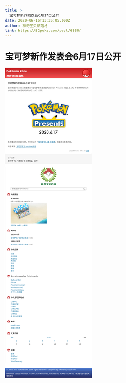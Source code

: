 ```yaml
---
title: >
  宝可梦新作发表会6月17日公开
date: 2020-06-16T13:35:05.000Z
author: 神奇宝贝部落格
link: https://52poke.com/post/6860/
---
```

# 宝可梦新作发表会6月17日公开

[![宝可梦新作发表会6月17日公开](./screenshot.png)](https://52poke.com/post/6860/)
